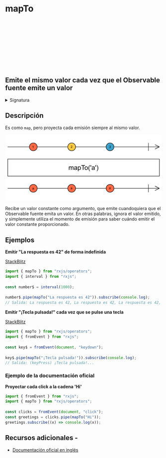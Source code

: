 <div class="page-heading">

# mapTo

<a target="_blank" href="https://github.com/ReactiveX/rxjs/blob/master/src/internal/operators/mapTo.ts">
<svg>
  <use xlink:href="/assets/icons/github.svg#github"></use>
</svg>
</a>
</div>

<h2 class="subtitle"> Emite el mismo valor cada vez que el Observable fuente emite un valor
</h2>

<details>
<summary>Signatura</summary>

### Firma

`mapTo<T, R>(value: R): OperatorFunction<T, R>`

### Parámetros

<table>
<tr><td>value</td><td>El valor al que proyectar cada emisión.</td></tr>
</table>

### Retorna

`OperatorFunction<T, R>`: Un Observable que emite el mismo valor cada vez que el Observable fuente emite algo.

</details>

## Descripción

Es como `map`, pero proyecta cada emisión siempre al mismo valor.

<img src="assets/images/marble-diagrams/transformation/mapTo.png" alt="Diagrama de canicas del operador mapTo">

Recibe un valor constante como argumento, que emite cuandoquiera que el Observable fuente emita un valor. En otras palabras, ignora el valor emitido, y simplemente utiliza el momento de emisión para saber cuándo emitir el valor constante proporcionado.

## Ejemplos

**Emitir "La respuesta es 42" de forma indefinida**

<a target="_blank" href="https://stackblitz.com/edit/rxjs-mapto-1?file=index.ts">StackBlitz</a>

```javascript
import { mapTo } from "rxjs/operators";
import { interval } from "rxjs";

const number$ = interval(1000);

number$.pipe(mapTo("La respuesta es 42")).subscribe(console.log);
// Salida: La respuesta es 42, La respuesta es 42, La respuesta es 42, La respuesta es 42...
```

**Emitir "¡Tecla pulsada!" cada vez que se pulse una tecla**

<a target="_blank" href="https://stackblitz.com/edit/rxjs-mapto-2?file=index.ts">StackBlitz</a>

```javascript
import { mapTo } from "rxjs/operators";
import { fromEvent } from "rxjs";

const key$ = fromEvent(document, "keydown");

key$.pipe(mapTo("¡Tecla pulsada!")).subscribe(console.log);
// Salida: (keyPress) ¡Tecla pulsada!...
```

### Ejemplo de la documentación oficial

**Proyectar cada click a la cadena 'Hi'**

```javascript
import { fromEvent } from "rxjs";
import { mapTo } from "rxjs/operators";

const clicks = fromEvent(document, "click");
const greetings = clicks.pipe(mapTo("Hi"));
greetings.subscribe((x) => console.log(x));
```

## Recursos adicionales -

- <a target="_blank" href="https://rxjs.dev/api/operators/mapTo">Documentación oficial en inglés</a>
